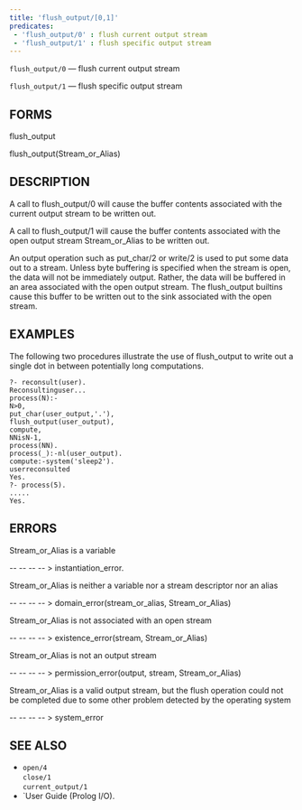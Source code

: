 ```yaml
---
title: 'flush_output/[0,1]'
predicates:
 - 'flush_output/0' : flush current output stream
 - 'flush_output/1' : flush specific output stream
---
```

`flush_output/0` — flush current output stream

`flush_output/1` — flush specific output stream


## FORMS

flush_output

flush_output(Stream_or_Alias)


## DESCRIPTION

A call to flush_output/0 will cause the buffer contents associated with the current output stream to be written out.

A call to flush_output/1 will cause the buffer contents associated with the open output stream Stream_or_Alias to be written out.

An output operation such as put_char/2 or write/2 is used to put some data out to a stream. Unless byte buffering is specified when the stream is open, the data will not be immediately output. Rather, the data will be buffered in an area associated with the open output stream. The flush_output builtins cause this buffer to be written out to the sink associated with the open stream.


## EXAMPLES

The following two procedures illustrate the use of flush_output to write out a single dot in between potentially long computations.

```
?- reconsult(user).
Reconsultinguser...
process(N):-
N>0,
put_char(user_output,'.'),
flush_output(user_output),
compute,
NNisN-1,
process(NN).
process(_):-nl(user_output).
compute:-system('sleep2').
userreconsulted
Yes.
?- process(5).
.....
Yes.
```

## ERRORS

Stream_or_Alias is a variable

-- -- -- -- &gt; instantiation_error.

Stream_or_Alias is neither a variable nor a stream descriptor nor an alias

-- -- -- -- &gt; domain_error(stream_or_alias, Stream_or_Alias)

Stream_or_Alias is not associated with an open stream

-- -- -- -- &gt; existence_error(stream, Stream_or_Alias)

Stream_or_Alias is not an output stream

-- -- -- -- &gt; permission_error(output, stream, Stream_or_Alias)

Stream_or_Alias is a valid output stream, but the flush operation could not be completed due to some other problem detected by the operating system

-- -- -- -- &gt; system_error


## SEE ALSO

- `open/4`  
`close/1`  
`current_output/1`
- `User Guide (Prolog I/O).
